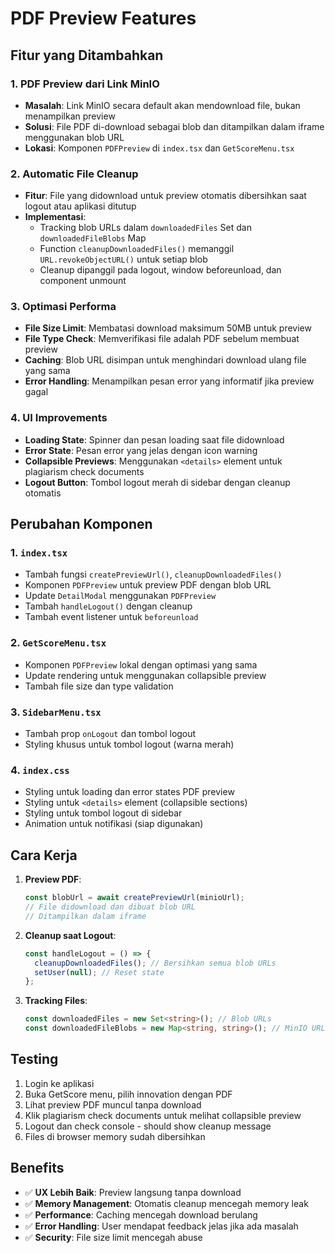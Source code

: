 # PDF Preview Features

## Fitur yang Ditambahkan

### 1. PDF Preview dari Link MinIO
- **Masalah**: Link MinIO secara default akan mendownload file, bukan menampilkan preview
- **Solusi**: File PDF di-download sebagai blob dan ditampilkan dalam iframe menggunakan blob URL
- **Lokasi**: Komponen `PDFPreview` di `index.tsx` dan `GetScoreMenu.tsx`

### 2. Automatic File Cleanup
- **Fitur**: File yang didownload untuk preview otomatis dibersihkan saat logout atau aplikasi ditutup
- **Implementasi**: 
  - Tracking blob URLs dalam `downloadedFiles` Set dan `downloadedFileBlobs` Map
  - Function `cleanupDownloadedFiles()` memanggil `URL.revokeObjectURL()` untuk setiap blob
  - Cleanup dipanggil pada logout, window beforeunload, dan component unmount

### 3. Optimasi Performa
- **File Size Limit**: Membatasi download maksimum 50MB untuk preview
- **File Type Check**: Memverifikasi file adalah PDF sebelum membuat preview
- **Caching**: Blob URL disimpan untuk menghindari download ulang file yang sama
- **Error Handling**: Menampilkan pesan error yang informatif jika preview gagal

### 4. UI Improvements
- **Loading State**: Spinner dan pesan loading saat file didownload
- **Error State**: Pesan error yang jelas dengan icon warning
- **Collapsible Previews**: Menggunakan `<details>` element untuk plagiarism check documents
- **Logout Button**: Tombol logout merah di sidebar dengan cleanup otomatis

## Perubahan Komponen

### 1. `index.tsx`
- Tambah fungsi `createPreviewUrl()`, `cleanupDownloadedFiles()`
- Komponen `PDFPreview` untuk preview PDF dengan blob URL
- Update `DetailModal` menggunakan `PDFPreview`
- Tambah `handleLogout()` dengan cleanup
- Tambah event listener untuk `beforeunload`

### 2. `GetScoreMenu.tsx`
- Komponen `PDFPreview` lokal dengan optimasi yang sama
- Update rendering untuk menggunakan collapsible preview
- Tambah file size dan type validation

### 3. `SidebarMenu.tsx`
- Tambah prop `onLogout` dan tombol logout
- Styling khusus untuk tombol logout (warna merah)

### 4. `index.css`
- Styling untuk loading dan error states PDF preview
- Styling untuk `<details>` element (collapsible sections)
- Styling untuk tombol logout di sidebar
- Animation untuk notifikasi (siap digunakan)

## Cara Kerja

1. **Preview PDF**:
   ```typescript
   const blobUrl = await createPreviewUrl(minioUrl);
   // File didownload dan dibuat blob URL
   // Ditampilkan dalam iframe
   ```

2. **Cleanup saat Logout**:
   ```typescript
   const handleLogout = () => {
     cleanupDownloadedFiles(); // Bersihkan semua blob URLs
     setUser(null); // Reset state
   };
   ```

3. **Tracking Files**:
   ```typescript
   const downloadedFiles = new Set<string>(); // Blob URLs
   const downloadedFileBlobs = new Map<string, string>(); // MinIO URL -> Blob URL
   ```

## Testing

1. Login ke aplikasi
2. Buka GetScore menu, pilih innovation dengan PDF
3. Lihat preview PDF muncul tanpa download
4. Klik plagiarism check documents untuk melihat collapsible preview
5. Logout dan check console - should show cleanup message
6. Files di browser memory sudah dibersihkan

## Benefits

- ✅ **UX Lebih Baik**: Preview langsung tanpa download
- ✅ **Memory Management**: Otomatis cleanup mencegah memory leak  
- ✅ **Performance**: Caching mencegah download berulang
- ✅ **Error Handling**: User mendapat feedback jelas jika ada masalah
- ✅ **Security**: File size limit mencegah abuse
